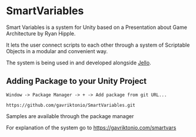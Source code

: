 # SmartVariables
Smart Variables is a system for Unity based on a Presentation about Game Architecture by Ryan Hipple.

It lets the user connect scripts to each other through a system of Scriptable Objects in a modular and convenient way.

The system is being used in and developed alongside [Jello](https://gavriktonio.com/jello). 

## Adding Package to your Unity Project

```Window -> Package Manager -> + -> Add package from git URL...```

```https://github.com/gavriktonio/SmartVariables.git```

Samples are available through the package manager

For explanation of the system go to https://gavriktonio.com/smartvars
